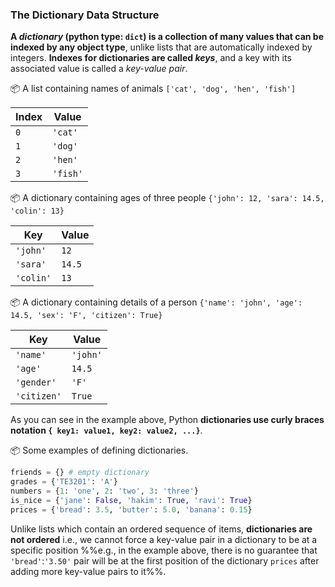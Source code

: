 ### The Dictionary Data Structure

**A _dictionary_ (python type: `dict`) is a collection of many values that can be indexed by any object type**, unlike lists that are automatically indexed by integers. **Indexes for dictionaries are called _keys_**, and a key with its associated value is called a _key-value pair_.

<tip-box> 

:package: A list containing names of animals `['cat', 'dog', 'hen', 'fish']`

Index | Value
----- | -----
`0` | `'cat'`
`1` | `'dog'`
`2` | `'hen'`
`3` | `'fish'`

:package: A dictionary containing ages of three people `{'john': 12, 'sara': 14.5, 'colin': 13}`

Key | Value
----- | -----
`'john'` | `12`
`'sara'` | `14.5`
`'colin'` | `13`

:package: A dictionary containing details of a person `{'name': 'john', 'age': 14.5, 'sex': 'F', 'citizen': True}`

Key | Value
----- | -----
`'name'` | `'john'`
`'age'` | `14.5`
`'gender'` | `'F'`
`'citizen'` | `True`

</tip-box>

As you can see in the example above, Python **dictionaries use curly braces notation `{ key1: value1, key2: value2, ...}`**.

<tip-box> 

:package: Some examples of defining dictionaries.


```python
friends = {} # empty dictionary
grades = {'TE3201': 'A'}
numbers = {1: 'one', 2: 'two', 3: 'three'}
is_nice = {'jane': False, 'hakim': True, 'ravi': True}
prices = {'bread': 3.5, 'butter': 5.0, 'banana': 0.15}
```

</tip-box>

Unlike lists which contain an ordered sequence of items, **dictionaries are not ordered** i.e., we cannot force a key-value pair in a dictionary to be at a specific position %%e.g., in the example above, there is no guarantee that `'bread'`:`'3.50'` pair will be at the first position of the dictionary `prices` after adding more key-value pairs to it%%.

<panel type="danger" header=":muscle: Exercise: Get Subject Info" expanded no-close>
  <include src="e-getSubjectInfo.md" />
</panel><p/>